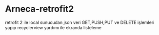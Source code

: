 # Arneca-retrofit2

retrofit 2 ile local sunucudan json veri GET,PUSH,PUT ve DELETE işlemleri yapıp recyclerview yardımı ile ekranda listeleme
